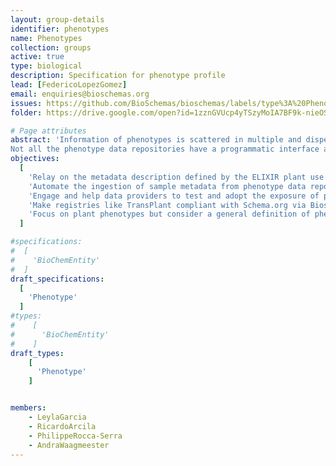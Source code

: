 ```yaml
---
layout: group-details
identifier: phenotypes
name: Phenotypes
collection: groups
active: true
type: biological
description: Specification for phenotype profile
lead: [FedericoLopezGomez]
email: enquiries@bioschemas.org
issues: https://github.com/BioSchemas/bioschemas/labels/type%3A%20Phenotype
folder: https://drive.google.com/open?id=1zznGVUcp4yTSzyMoIA7BF9k-nieOSHbL

# Page attributes
abstract: 'Information of phenotypes is scattered in multiple and disperse samples data repositories.
Not all the phenotype data repositories have a programmatic interface and the existing variety of programmatic interfaces are diverse and changeable.'
objectives:
  [
    'Relay on the metadata description defined by the ELIXIR plant use case and the IMPC mouse phenotype use case',
    'Automate the ingestion of sample metadata from phenotype data repositories into registries via Bioschemas.',
    'Engage and help data providers to test and adopt the exposure of phenotype metadata with Schema.org via Bioschemas.',
    'Make registries like TransPlant compliant with Schema.org via Bioschemas.',
    'Focus on plant phenotypes but consider a general definition of phenotype taking into account different types of phenotypes. eg. biomedical phenotypes, mouse phenotypes, ...'
  ]

#specifications:
#  [
#    'BioChemEntity'
#  ]
draft_specifications:
  [
    'Phenotype'
  ]
#types:
#    [
#      'BioChemEntity'
#    ]
draft_types:
    [
      'Phenotype'
    ]


members:
    - LeylaGarcia
    - RicardoArcila
    - PhilippeRocca-Serra
    - AndraWaagmeester
---
```

